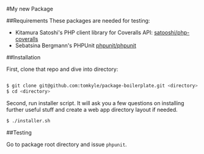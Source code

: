 #My new Package

##Requirements
These packages are needed for testing:

- Kitamura Satoshi's PHP client library for Coveralls API: [satooshi/php-coveralls](https://packagist.org/packages/satooshi/php-coveralls)
- Sebatsina Bergmann's PHPUnit [phpunit/phpunit](https://packagist.org/packages/phpunit/phpunit)


##Installation

First, clone that repo and dive into directory:

```bash

$ git clone git@github.com:tomkyle/package-boilerplate.git <directory>
$ cd <directory>

```

Second, run installer script. It will ask you a few questions on installing further useful stuff and create a web app directory layout if needed.

```bash
$ ./installer.sh
```



##Testing

Go to package root directory and issue `phpunit`.

